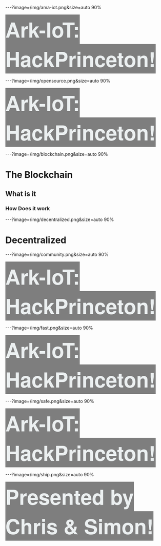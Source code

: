 ---?image=/img/ama-iot.png&size=auto 90%

<span style="margin-top: 0px; font-family: Helvetica Neue; font-weight: bold; background-color: rgba(0,0,0, 0.5); color: #ecf0f1; font-size: 64px;"><span>Ark-IoT: HackPrinceton</span>!


---?image=/img/opensource.png&size=auto 90%

<span style="margin-top: 0px; font-family: Helvetica Neue; font-weight: bold; background-color: rgba(0,0,0, 0.5); color: #ecf0f1; font-size: 64px;"><span>Ark-IoT: HackPrinceton</span>!


---?image=/img/blockchain.png&size=auto 90%

# The Blockchain
## What is it
### How Does it work


---?image=/img/decentralized.png&size=auto 90%

# Decentralized


---?image=/img/community.png&size=auto 90%

<span style="margin-top: 0px; font-family: Helvetica Neue; font-weight: bold; background-color: rgba(0,0,0, 0.5); color: #ecf0f1; font-size: 64px;"><span>Ark-IoT: HackPrinceton</span>!


---?image=/img/fast.png&size=auto 90%

<span style="margin-top: 0px; font-family: Helvetica Neue; font-weight: bold; background-color: rgba(0,0,0, 0.5); color: #ecf0f1; font-size: 64px;"><span>Ark-IoT: HackPrinceton</span>!


---?image=/img/safe.png&size=auto 90%

<span style="margin-top: 0px; font-family: Helvetica Neue; font-weight: bold; background-color: rgba(0,0,0, 0.5); color: #ecf0f1; font-size: 64px;"><span>Ark-IoT: HackPrinceton</span>!


---?image=/img/ship.png&size=auto 90%

<span style="margin-top: 0px; font-family: Helvetica Neue; font-weight: bold; background-color: rgba(0,0,0, 0.5); color: #ecf0f1; font-size: 64px;"><span>Presented by Chris & Simon</span>!

